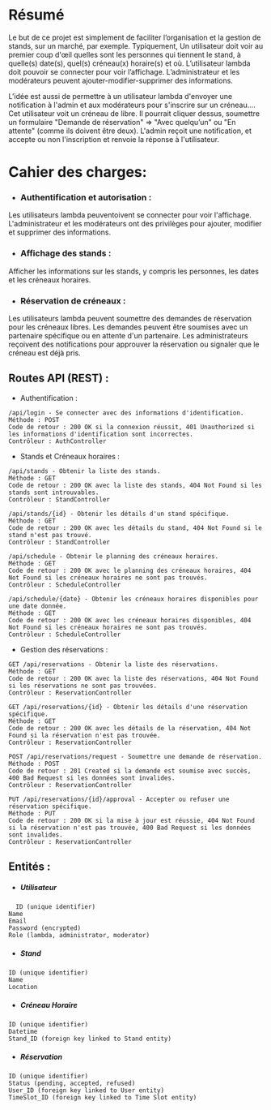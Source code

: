 # Résumé

Le but de ce projet est simplement de faciliter l’organisation et la gestion de stands, sur un marché, par exemple. Typiquement, Un utilisateur doit voir au premier coup d'œil quelles sont les personnes qui tiennent le stand, à quelle(s) date(s), quel(s) créneau(x) horaire(s) et où.
L’utilisateur lambda doit pouvoir se connecter pour voir l’affichage. L’administrateur et les modérateurs peuvent ajouter-modifier-supprimer des informations.

L’idée est aussi de permettre à un utilisateur lambda d'envoyer une notification à l'admin et aux modérateurs pour s'inscrire sur un créneau....
Cet utilisateur voit un créneau de libre. Il pourrait cliquer dessus, soumettre un formulaire "Demande de réservation" => "Avec quelqu’un" ou "En attente" (comme ils doivent être deux).
L'admin reçoit une notification, et accepte ou non l'inscription et renvoie la réponse à l'utilisateur.

# Cahier des charges:

- ### Authentification et autorisation :

Les utilisateurs lambda peuventoivent se connecter pour voir l'affichage.
L'administrateur et les modérateurs ont des privilèges pour ajouter, modifier et supprimer des informations.

- ### Affichage des stands :

Afficher les informations sur les stands, y compris les personnes, les dates et les créneaux horaires.

- ### Réservation de créneaux :

Les utilisateurs lambda peuvent soumettre des demandes de réservation pour les créneaux libres.
Les demandes peuvent être soumises avec un partenaire spécifique ou en attente d'un partenaire.
Les administrateurs reçoivent des notifications pour approuver la réservation ou signaler que le créneau est déjà pris.

## Routes API (REST) :

- Authentification :

```
/api/login - Se connecter avec des informations d'identification.
Méthode : POST
Code de retour : 200 OK si la connexion réussit, 401 Unauthorized si les informations d'identification sont incorrectes.
Contrôleur : AuthController
```

- Stands et Créneaux horaires :

```
/api/stands - Obtenir la liste des stands.
Méthode : GET
Code de retour : 200 OK avec la liste des stands, 404 Not Found si les stands sont introuvables.
Contrôleur : StandController
```

```
/api/stands/{id} - Obtenir les détails d'un stand spécifique.
Méthode : GET
Code de retour : 200 OK avec les détails du stand, 404 Not Found si le stand n'est pas trouvé.
Contrôleur : StandController
```

```
/api/schedule - Obtenir le planning des créneaux horaires.
Méthode : GET
Code de retour : 200 OK avec le planning des créneaux horaires, 404 Not Found si les créneaux horaires ne sont pas trouvés.
Contrôleur : ScheduleController
```

```
/api/schedule/{date} - Obtenir les créneaux horaires disponibles pour une date donnée.
Méthode : GET
Code de retour : 200 OK avec les créneaux horaires disponibles, 404 Not Found si les créneaux horaires ne sont pas trouvés.
Contrôleur : ScheduleController
```

- Gestion des réservations :

```
GET /api/reservations - Obtenir la liste des réservations.
Méthode : GET
Code de retour : 200 OK avec la liste des réservations, 404 Not Found si les réservations ne sont pas trouvées.
Contrôleur : ReservationController
```

```
GET /api/reservations/{id} - Obtenir les détails d'une réservation spécifique.
Méthode : GET
Code de retour : 200 OK avec les détails de la réservation, 404 Not Found si la réservation n'est pas trouvée.
Contrôleur : ReservationController
```

```
POST /api/reservations/request - Soumettre une demande de réservation.
Méthode : POST
Code de retour : 201 Created si la demande est soumise avec succès, 400 Bad Request si les données sont invalides.
Contrôleur : ReservationController
```

```
PUT /api/reservations/{id}/approval - Accepter ou refuser une réservation spécifique.
Méthode : PUT
Code de retour : 200 OK si la mise à jour est réussie, 404 Not Found si la réservation n'est pas trouvée, 400 Bad Request si les données sont invalides.
Contrôleur : ReservationController
```

## Entités :

- ##### Utilisateur

```
  ID (unique identifier)
Name
Email
Password (encrypted)
Role (lambda, administrator, moderator)
```

- ##### Stand

```
ID (unique identifier)
Name
Location
```

- ##### Créneau Horaire

```
ID (unique identifier)
Datetime
Stand_ID (foreign key linked to Stand entity)
```

- ##### Réservation

```
ID (unique identifier)
Status (pending, accepted, refused)
User_ID (foreign key linked to User entity)
TimeSlot_ID (foreign key linked to Time Slot entity)

```
